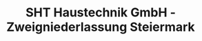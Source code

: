 ---
title: "SHT Haustechnik GmbH - Zweigniederlassung Steiermark"
url: /graz/sht-haustechnik-gmbh-zweigniederlassung-steiermark/
shop: Großhandel
---